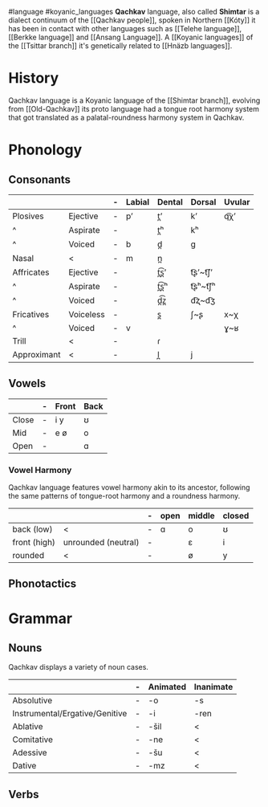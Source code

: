#language #koyanic_languages
**Qachkav** language, also called **Shimtar** is a dialect continuum of the [[Qachkav people]], spoken in Northern [[Kóty]] it has been in contact with other languages such as [[Telehe language]], [[Berkke language]] and [[Ansang Language]].
A [[Koyanic languages]] of the [[Tsittar branch]] it's genetically related to [[Hnäzb languages]].
# History
Qachkav language is a Koyanic language of the [[Shimtar branch]], evolving from [[Old-Qachkav]] its proto language had a tongue root harmony system that got translated as a palatal-roundness harmony system in Qachkav. 

# Phonology
## Consonants

|             |           | -   | Labial | Dental | Dorsal    | Uvular |
| ----------- | --------- | --- | ------ | ------ | --------- | ------ |
| Plosives    | Ejective  | -   | pʼ     | t̪ʼ    | kʼ        | q͡χʼ   |
| ^           | Aspirate  | -   |        | t̪ʰ    | kʰ        |        |
| ^           | Voiced    | -   | b      | d̪     | ɡ         |        |
| Nasal       | <         | -   | m      | n̪     |           |        |
| Affricates  | Ejective  | -   |        | t̪͡s̪ʼ | t͡ʂʼ\~t͡ʃʼ |        |
| ^           | Aspirate  | -   |        | t̪͡s̪ʰ | t͡ʂʰ\~t͡ʃʰ |        |
| ^           | Voiced    | -   |        | d̪͡z̪  | d͡ʐ\~d͡ʒ   |        |
| Fricatives  | Voiceless | -   |        | s̪     | ʃ\~ʂ       | x\~χ    |
| ^           | Voiced    | -   | v      |        |           | ɣ\~ʁ    |
| Trill       | <         | -   |        | ɾ      |           |        |
| Approximant | <         | -   |        | l̪     | j         |        |

## Vowels

|       | -   | Front | Back |
| ----- | --- | ----- | ---- |
| Close | -   | i y   | ʊ    |
| Mid   | -   | e ø   | o    |
| Open  | -   |       | ɑ    |
### Vowel Harmony
Qachkav language features vowel harmony akin to its ancestor, following the same patterns of tongue-root harmony and a roundness harmony.


|              |                     | -   | open | middle | closed |
| ------------ | ------------------- | --- | ---- | ------ | ------ |
| back (low)   | <                   | -   | ɑ    | o      | ʊ      |
| front (high) | unrounded (neutral) | -   |      | ɛ      | i      |
| rounded      | <                   | -   |      | ø      | y      |

## Phonotactics

# Grammar
## Nouns
Qachkav displays a variety of noun cases.

|                                | -   | Animated | Inanimate |
| ------------------------------ | --- | -------- | --------- |
| Absolutive                     | -   | -o       | -s        |
| Instrumental/Ergative/Genitive | -   | -i       | -ren      |
| Ablative                       | -   | -šil     | <         |
| Comitative                     | -   | -ne      | <         |
| Adessive                       | -   | -šu      | <         |
| Dative                         | -   | -mz      | <         |
## Verbs
